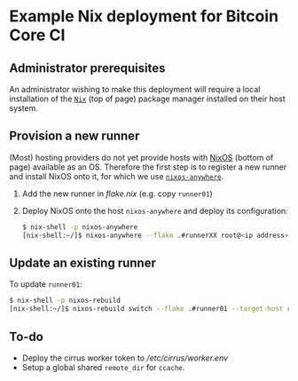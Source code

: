 # Example Nix deployment for Bitcoin Core CI

## Administrator prerequisites

An administrator wishing to make this deployment will require a local installation of the [`Nix`](https://nixos.org/download/) (top of page) package manager installed on their host system.

## Provision a new runner

(Most) hosting providers do not yet provide hosts with [NixOS](https://nixos.org/download/) (bottom of page) available as an OS.
Therefore the first step is to register a new runner and install NixOS onto it, for which we use [`nixos-anywhere`](https://github.com/nix-community/nixos-anywhere).

1. Add the new runner in *flake.nix* (e.g. copy `runner01`)
2. Deploy NixOS onto the host `nixos-anywhere` and deploy its configuration:

    ```bash
    $ nix-shell -p nixos-anywhere
    [nix-shell:~/]$ nixos-anywhere --flake .#runnerXX root@<ip address>
    ```

## Update an existing runner

To update `runner01`:

```bash
$ nix-shell -p nixos-rebuild
[nix-shell:~/]$ nixos-rebuild switch --flake .#runner01 --target-host root@<ip address> --show-trace
```

## To-do

- Deploy the cirrus worker token to */etc/cirrus/worker.env*
- Setup a global shared `remote_dir` for `ccache`.
